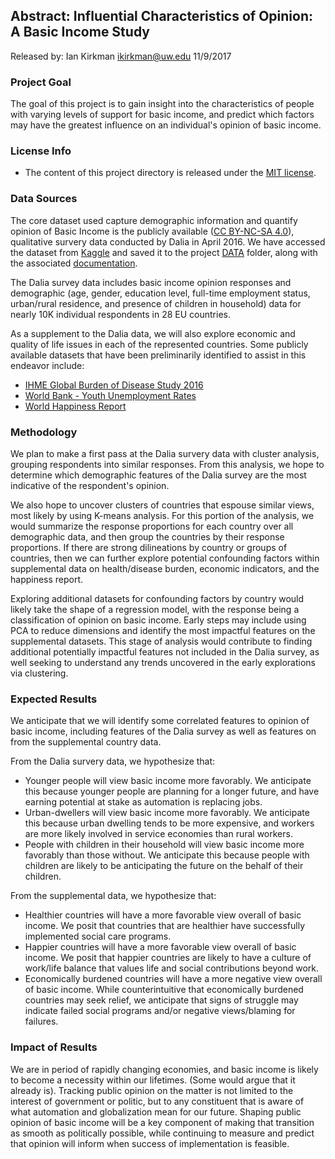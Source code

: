 ## Abstract: Influential Characteristics of Opinion: A Basic Income Study
Released by: Ian Kirkman ikirkman@uw.edu 11/9/2017

### Project Goal
The goal of this project is to gain insight into the characteristics of people with varying levels of support for basic income, and predict which factors may have the greatest influence on an individual's opinion of basic income.

### License Info
 - The content of this project directory is released under the [MIT license](LICENSE.md).

### Data Sources
The core dataset used capture demographic information and quantify opinion of Basic Income is the publicly available ([CC BY-NC-SA 4.0](https://creativecommons.org/licenses/by-nc-sa/4.0/)), qualitative survery data conducted by Dalia in April 2016. We have accessed the dataset from [Kaggle](https://www.kaggle.com/daliaresearch/basic-income-survey-european-dataset) and saved it to the project [DATA](/DATA/basic_income_dataset_dalia.csv) folder, along with the associated [documentation](/DATA/codebook_basicincome). 

The Dalia survey data includes basic income opinion responses and demographic (age, gender, education level, full-time employment status, urban/rural residence, and presence of children in household) data for nearly 10K individual respondents in 28 EU countries. 

As a supplement to the Dalia data, we will also explore economic and quality of life issues in each of the represented countries. Some publicly available datasets that have been preliminarily identified to assist in this endeavor include:
 - [IHME Global Burden of Disease Study 2016](http://ghdx.healthdata.org/gbd-2016)
 - [World Bank - Youth Unemployment Rates](https://www.kaggle.com/sovannt/world-bank-youth-unemployment)
 - [World Happiness Report](https://www.kaggle.com/unsdsn/world-happiness)

### Methodology
We plan to make a first pass at the Dalia survery data with cluster analysis, grouping respondents into similar responses. From this analysis, we hope to determine which demographic features of the Dalia survey are the most indicative of the respondent's opinion.

We also hope to uncover clusters of countries that espouse similar views, most likely by using K-means analysis. For this portion of the analysis, we would summarize the response proportions for each country over all demographic data, and then group the countries by their response proportions. If there are strong dilineations by country or groups of countries, then we can further explore potential confounding factors within supplemental data on health/disease burden, economic indicators, and the happiness report.

Exploring additional datasets for confounding factors by country would likely take the shape of a regression model, with the response being a classification of opinion on basic income. Early steps may include using PCA to reduce dimensions and identify the most impactful features on the supplemental datasets. This stage of analysis would contribute to finding additional potentially impactful features not included in the Dalia survey, as well seeking to understand any trends uncovered in the early explorations via clustering. 

### Expected Results
We anticipate that we will identify some correlated features to opinion of basic income, including features of the Dalia survey as well as features on from the supplemental country data. 

From the Dalia survery data, we hypothesize that:
 - Younger people will view basic income more favorably. We anticipate this because younger people are planning for a longer future, and have earning potential at stake as automation is replacing jobs.
 - Urban-dwellers will view basic income more favorably. We anticipate this because urban dwelling tends to be more expensive, and workers are more likely involved in service economies than rural workers.
 - People with children in their household will view basic income more favorably than those without. We anticipate this because people with children are likely to be anticipating the future on the behalf of their children.
 
 From the supplemental data, we hypothesize that:
  - Healthier countries will have a more favorable view overall of basic income. We posit that countries that are healthier have successfully implemented social care programs.
  - Happier countries will have a more favorable view overall of basic income. We posit that happier countries are likely to have a culture of work/life balance that values life and social contributions beyond work.
  - Economically burdened countries will have a more negative view overall of basic income. While counterintuitive that economically burdened countries may seek relief, we anticipate that signs of struggle may indicate failed social programs and/or negative views/blaming for failures.

### Impact of Results
We are in period of rapidly changing economies, and basic income is likely to become a necessity within our lifetimes. (Some would argue that it already is). Tracking public opinion on the matter is not limited to the interest of government or politic, but to any constituent that is aware of what automation and globalization mean for our future. Shaping public opinion of basic income will be a key component of making that transition as smooth as politically possible, while continuing to measure and predict that opinion will inform when success of implementation is feasible. 
